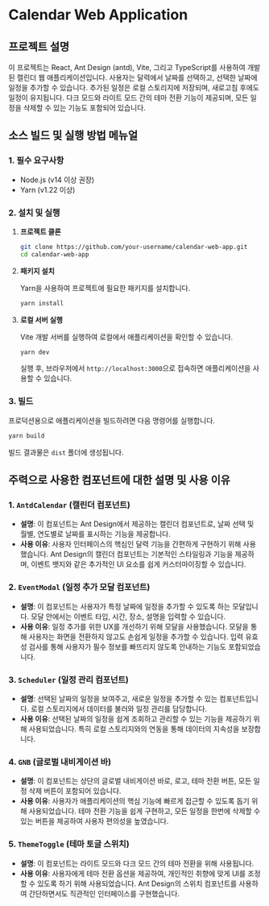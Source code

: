 # Calendar Web Application

## 프로젝트 설명

이 프로젝트는 React, Ant Design (antd), Vite, 그리고 TypeScript를 사용하여 개발된 캘린더 웹 애플리케이션입니다. 사용자는 달력에서 날짜를 선택하고, 선택한 날짜에 일정을 추가할 수 있습니다. 추가된 일정은 로컬 스토리지에 저장되며, 새로고침 후에도 일정이 유지됩니다. 다크 모드와 라이트 모드 간의 테마 전환 기능이 제공되며, 모든 일정을 삭제할 수 있는 기능도 포함되어 있습니다.

## 소스 빌드 및 실행 방법 메뉴얼

### 1. 필수 요구사항

- Node.js (v14 이상 권장)
- Yarn (v1.22 이상)

### 2. 설치 및 실행

1. **프로젝트 클론**
   
   ```bash
   git clone https://github.com/your-username/calendar-web-app.git
   cd calendar-web-app
   ```

2. **패키지 설치**
   
   Yarn을 사용하여 프로젝트에 필요한 패키지를 설치합니다.
   
   ```bash
   yarn install
   ```

3. **로컬 서버 실행**
   
   Vite 개발 서버를 실행하여 로컬에서 애플리케이션을 확인할 수 있습니다.
   
   ```bash
   yarn dev
   ```

   실행 후, 브라우저에서 `http://localhost:3000`으로 접속하면 애플리케이션을 사용할 수 있습니다.

### 3. 빌드
   
   프로덕션용으로 애플리케이션을 빌드하려면 다음 명령어를 실행합니다.
   
   ```bash
   yarn build
   ```

   빌드 결과물은 `dist` 폴더에 생성됩니다.

## 주력으로 사용한 컴포넌트에 대한 설명 및 사용 이유

### 1. `AntdCalendar` (캘린더 컴포넌트)

- **설명**: 이 컴포넌트는 Ant Design에서 제공하는 캘린더 컴포넌트로, 날짜 선택 및 월별, 연도별로 날짜를 표시하는 기능을 제공합니다.
- **사용 이유**: 사용자 인터페이스의 핵심인 달력 기능을 간편하게 구현하기 위해 사용했습니다. Ant Design의 캘린더 컴포넌트는 기본적인 스타일링과 기능을 제공하며, 이벤트 뱃지와 같은 추가적인 UI 요소를 쉽게 커스터마이징할 수 있습니다.

### 2. `EventModal` (일정 추가 모달 컴포넌트)

- **설명**: 이 컴포넌트는 사용자가 특정 날짜에 일정을 추가할 수 있도록 하는 모달입니다. 모달 안에서는 이벤트 타입, 시간, 장소, 설명을 입력할 수 있습니다.
- **사용 이유**: 일정 추가를 위한 UX를 개선하기 위해 모달을 사용했습니다. 모달을 통해 사용자는 화면을 전환하지 않고도 손쉽게 일정을 추가할 수 있습니다. 입력 유효성 검사를 통해 사용자가 필수 정보를 빠뜨리지 않도록 안내하는 기능도 포함되었습니다.

### 3. `Scheduler` (일정 관리 컴포넌트)

- **설명**: 선택된 날짜의 일정을 보여주고, 새로운 일정을 추가할 수 있는 컴포넌트입니다. 로컬 스토리지에서 데이터를 불러와 일정 관리를 담당합니다.
- **사용 이유**: 선택된 날짜의 일정을 쉽게 조회하고 관리할 수 있는 기능을 제공하기 위해 사용되었습니다. 특히 로컬 스토리지와의 연동을 통해 데이터의 지속성을 보장합니다.

### 4. `GNB` (글로벌 내비게이션 바)

- **설명**: 이 컴포넌트는 상단의 글로벌 내비게이션 바로, 로고, 테마 전환 버튼, 모든 일정 삭제 버튼이 포함되어 있습니다.
- **사용 이유**: 사용자가 애플리케이션의 핵심 기능에 빠르게 접근할 수 있도록 돕기 위해 사용되었습니다. 테마 전환 기능을 쉽게 구현하고, 모든 일정을 한번에 삭제할 수 있는 버튼을 제공하여 사용자 편의성을 높였습니다.

### 5. `ThemeToggle` (테마 토글 스위치)

- **설명**: 이 컴포넌트는 라이트 모드와 다크 모드 간의 테마 전환을 위해 사용됩니다.
- **사용 이유**: 사용자에게 테마 전환 옵션을 제공하여, 개인적인 취향에 맞게 UI를 조정할 수 있도록 하기 위해 사용되었습니다. Ant Design의 스위치 컴포넌트를 사용하여 간단하면서도 직관적인 인터페이스를 구현했습니다.

